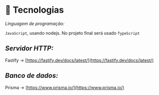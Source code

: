 # 💾 Tecnologias
_Linguagem de programação:_

`JavaScript`, usando nodejs. No projeto final será usado `TypeScript`

## _Servidor HTTP:_

Fastify → [https://fastify.dev/docs/latest/](https://fastify.dev/docs/latest/)

## _Banco de dados:_

Prisma → [https://www.prisma.io/](https://www.prisma.io/)